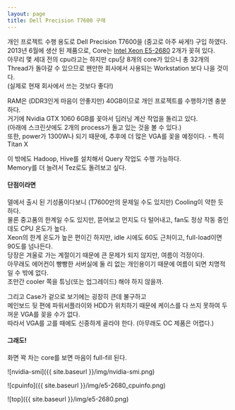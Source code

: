 ```yaml
---
layout: page
title: Dell Precision T7600 구매
---
```


개인 프로젝트 수행 용도로 Dell Precision T7600을 (중고로 아주 싸게!) 구입 하였다.  
2013년 6월에 생산 된 제품으로, Core는 [Intel Xeon E5-2680](http://ark.intel.com/ko/products/64583/Intel-Xeon-Processor-E5-2680-20M-Cache-2_70-GHz-8_00-GTs-Intel-QPI) 2개가 꽂혀 있다.   
아무리 몇 세대 전의 cpu라고는 하지만 cpu당 8개의 core가 있으니 총 32개의 Thread가 돌아갈 수 있으므로 왠만한 회사에서 사용되는 Workstation 보다 나을 것이다.  
(실제로 현재 회사에서 쓰는 것보다 좋다!)

RAM은 (DDR3인게 마음이 안좋지만) 40GB이므로 개인 프로젝트를 수행하기엔 충분하다.  
거기에 Nvidia GTX 1060 6GB를 꽂아서 딥러닝 계산 작업을 돌리고 있다.  
(아래에 스크린샷에도 2개의 process가 돌고 있는 것을 볼 수 있다.)  
또한, power가 1300W나 되기 때문에, 추후에 더 많은 VGA를 꽂을 예정이다. - 특히 Titan X

이 밖에도 Hadoop, Hive를 설치해서 Query 작업도 수행 가능하다.  
Memory를 더 늘려서 Tez로도 돌려보고 싶다.

#### 단점이라면 ####
델에서 출시 된 기성품이다보니 (T7600만의 문제일 수도 있지만) Cooling이 약한 듯 하다.  
물론 중고품의 한계일 수도 있지만, 뜯어보고 먼지도 다 털어내고, fan도 정상 작동 중인데도 CPU 온도가 높다.  
Xeon의 한계 온도가 높은 편이긴 하지만, idle 시에도 60도 근처이고, full-load이면 90도를 넘나든다.  
당장은 겨울로 가는 계절이기 때문에 큰 문제가 되지 않지만, 여름이 걱정이다.  
아무래도 에어컨이 빵빵한 서버실에 둘 리 없는 개인용이기 때문에 여름이 되면 치명적일 수 밖에 없다.  
조만간 cooler 쪽을 튜닝(또는 업그레이드) 해야 하지 않을까.    

그리고 Case가 겉으로 보기에는 굉장히 큰데 불구하고  
메인보드 뒷 편에 파워서플라이와 HDD가 위치하기 때문에 케이스를 다 쓰지 못하여 두꺼운 VGA를 꽂을 수가 없다.  
따라서 VGA를 고를 때에도 신중하게 골라야 한다. (아무래도 OC 제품은 어렵다.)

#### 그래도! ####
화면 꽉 차는 core를 보면 마음이 full-fill 된다.

![nvidia-smi]({{ site.baseurl }}/img/nvidia-smi.png)

![cpuinfo]({{ site.baseurl }}/img/e5-2680_cpuinfo.png)

![top]({{ site.baseurl }}/img/e5-2680.png)
